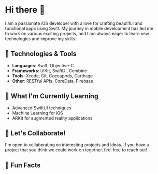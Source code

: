 # Hi there 👋

I am a passionate iOS developer with a love for crafting beautiful and functional apps using Swift. My journey in mobile development has led me to work on various exciting projects, and I am always eager to learn new technologies and improve my skills.

## 🔧 Technologies & Tools

- **Languages**: Swift, Objective-C
- **Frameworks**: UIKit, SwiftUI, Combine
- **Tools**: Xcode, Git, Cocoapods, Carthage
- **Other**: RESTful APIs, CoreData, Firebase

## 🌱 What I'm Currently Learning

- Advanced SwiftUI techniques
- Machine Learning for iOS
- ARKit for augmented reality applications

## 👯 Let's Collaborate!

I'm open to collaborating on interesting projects and ideas. If you have a project that you think we could work on together, feel free to reach out!

## 🎨 Fun Facts
